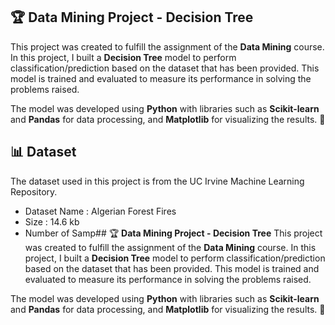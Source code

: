 ## 🏆 **Data Mining Project - Decision Tree**

This project was created to fulfill the assignment of the **Data Mining** course. In this project, I built a **Decision Tree** model to perform classification/prediction based on the dataset that has been provided. This model is trained and evaluated to measure its performance in solving the problems raised.

The model was developed using **Python** with libraries such as **Scikit-learn** and **Pandas** for data processing, and **Matplotlib** for visualizing the results. 🚀

## 📊 Dataset

The dataset used in this project is from the UC Irvine Machine Learning Repository.

- Dataset Name : Algerian Forest Fires
- Size : 14.6 kb
- Number of Samp## 🏆 **Data Mining Project - Decision Tree**
  This project was created to fulfill the assignment of the **Data Mining** course. In this project, I built a **Decision Tree** model to perform classification/prediction based on the dataset that has been provided. This model is trained and evaluated to measure its performance in solving the problems raised.

The model was developed using **Python** with libraries such as **Scikit-learn** and **Pandas** for data processing, and **Matplotlib** for visualizing the results. 🚀
